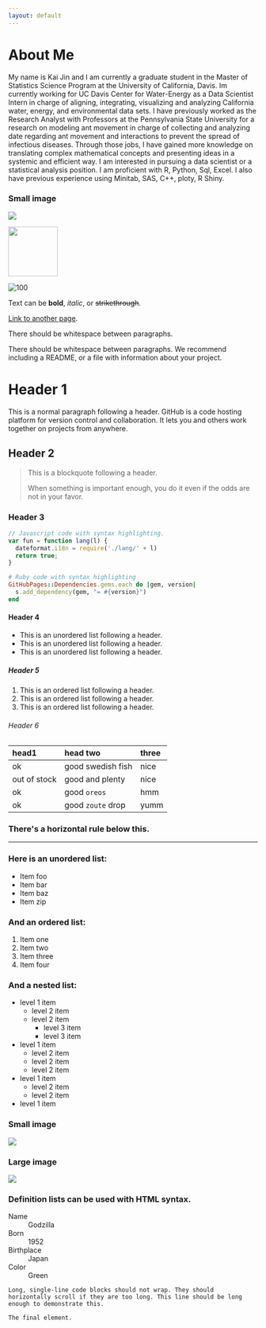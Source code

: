 ```yaml
---
layout: default
---
```


# [](#header-1) About Me  


My name is Kai Jin and I am currently a graduate student in the Master of Statistics 
Science Program at the University of California, Davis. Im currently working for UC
Davis Center for Water-Energy as a Data Scientist Intern in charge of aligning, 
integrating, visualizing and analyzing California water, energy, and 
environmental data sets. 
I have previously worked as the Research Analyst with Professors at the Pennsylvania 
State University for a research on modeling ant movement in charge of collecting and
analyzing date regarding ant movement and interactions to prevent the spread of 
infectious diseases. Through those jobs, I have gained more knowledge on translating
complex mathematical concepts and presenting ideas in a systemic and efficient 
way. I am interested in pursuing a data scientist or a statistical analysis position. 
I am proficient with R, Python, Sql, Excel. I also have previous experience using Minitab, 
SAS, C++, ploty, R Shiny.  

### Small image

![](https://github.com/KaiJin11/KaiJin11.github.io/blob/master/headshot.jpeg)

<img src="https://github.com/KaiJin11/KaiJin11.github.io/blob/master/headshot.jpeg" width="100">

![100](https://github.com/KaiJin11/KaiJin11.github.io/blob/master/headshot.jpeg )

Text can be **bold**, _italic_, or ~~strikethrough~~.

[Link to another page](another-page).

There should be whitespace between paragraphs.

There should be whitespace between paragraphs. We recommend including a README, or a file with information about your project.
# [](#header-1)Header 1



This is a normal paragraph following a header. GitHub is a code hosting platform for version control and collaboration. It lets you and others work together on projects from anywhere.

## [](#header-2)Header 2

> This is a blockquote following a header.
>
> When something is important enough, you do it even if the odds are not in your favor.

### [](#header-3)Header 3

```js
// Javascript code with syntax highlighting.
var fun = function lang(l) {
  dateformat.i18n = require('./lang/' + l)
  return true;
}
```

```ruby
# Ruby code with syntax highlighting
GitHubPages::Dependencies.gems.each do |gem, version|
  s.add_dependency(gem, "= #{version}")
end
```

#### [](#header-4)Header 4

*   This is an unordered list following a header.
*   This is an unordered list following a header.
*   This is an unordered list following a header.

##### [](#header-5)Header 5

1.  This is an ordered list following a header.
2.  This is an ordered list following a header.
3.  This is an ordered list following a header.

###### [](#header-6)Header 6

| head1        | head two          | three |
|:-------------|:------------------|:------|
| ok           | good swedish fish | nice  |
| out of stock | good and plenty   | nice  |
| ok           | good `oreos`      | hmm   |
| ok           | good `zoute` drop | yumm  |

### There's a horizontal rule below this.

* * *

### Here is an unordered list:

*   Item foo
*   Item bar
*   Item baz
*   Item zip

### And an ordered list:

1.  Item one
1.  Item two
1.  Item three
1.  Item four

### And a nested list:

- level 1 item
  - level 2 item
  - level 2 item
    - level 3 item
    - level 3 item
- level 1 item
  - level 2 item
  - level 2 item
  - level 2 item
- level 1 item
  - level 2 item
  - level 2 item
- level 1 item

### Small image

![](https://github.com/KaiJin11/KaiJin11.github.io/blob/master/headshot.jpeg)

### Large image

![](https://guides.github.com/activities/hello-world/branching.png)


### Definition lists can be used with HTML syntax.

<dl>
<dt>Name</dt>
<dd>Godzilla</dd>
<dt>Born</dt>
<dd>1952</dd>
<dt>Birthplace</dt>
<dd>Japan</dd>
<dt>Color</dt>
<dd>Green</dd>
</dl>

```
Long, single-line code blocks should not wrap. They should horizontally scroll if they are too long. This line should be long enough to demonstrate this.
```

```
The final element.
```
